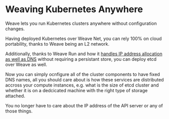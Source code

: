 # Weaving Kubernetes Anywhere

Weave lets you run Kubernetes clusters anywhere without configuration changes.

Having deployed Kubernetes over Weave Net, you can rely 100% on cloud portability, thanks to Weave being an L2 network.

Additionally, thanks to Weave Run and how it [handles IP address allocation as well as DNS](http://weave.works/talks/crdt/slides.html#1) without requiring a persistant store, you can deploy etcd over Weave as well.

Now you can simply ocnfigure all of the cluster components to have fixed DNS names, all you should care about is how these services are distributed accross your compute instances, e.g. what is the size of etcd cluster and whether it is on a dedcicated machine with the right type of storage attached.

You no longer have to care about the IP address of the API server or any of those things.
